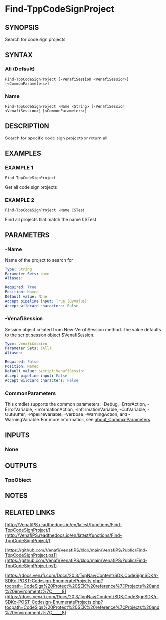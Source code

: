# Find-TppCodeSignProject

## SYNOPSIS
Search for code sign projects

## SYNTAX

### All (Default)
```
Find-TppCodeSignProject [-VenafiSession <VenafiSession>] [<CommonParameters>]
```

### Name
```
Find-TppCodeSignProject -Name <String> [-VenafiSession <VenafiSession>] [<CommonParameters>]
```

## DESCRIPTION
Search for specific code sign projects or return all

## EXAMPLES

### EXAMPLE 1
```
Find-TppCodeSignProject
```

Get all code sign projects

### EXAMPLE 2
```
Find-TppCodeSignProject -Name CSTest
```

Find all projects that match the name CSTest

## PARAMETERS

### -Name
Name of the project to search for

```yaml
Type: String
Parameter Sets: Name
Aliases:

Required: True
Position: Named
Default value: None
Accept pipeline input: True (ByValue)
Accept wildcard characters: False
```

### -VenafiSession
Session object created from New-VenafiSession method. 
The value defaults to the script session object $VenafiSession.

```yaml
Type: VenafiSession
Parameter Sets: (All)
Aliases:

Required: False
Position: Named
Default value: $script:VenafiSession
Accept pipeline input: False
Accept wildcard characters: False
```

### CommonParameters
This cmdlet supports the common parameters: -Debug, -ErrorAction, -ErrorVariable, -InformationAction, -InformationVariable, -OutVariable, -OutBuffer, -PipelineVariable, -Verbose, -WarningAction, and -WarningVariable. For more information, see [about_CommonParameters](http://go.microsoft.com/fwlink/?LinkID=113216).

## INPUTS

### None
## OUTPUTS

### TppObject
## NOTES

## RELATED LINKS

[http://VenafiPS.readthedocs.io/en/latest/functions/Find-TppCodeSignProject/](http://VenafiPS.readthedocs.io/en/latest/functions/Find-TppCodeSignProject/)

[https://github.com/Venafi/VenafiPS/blob/main/VenafiPS/Public/Find-TppCodeSignProject.ps1](https://github.com/Venafi/VenafiPS/blob/main/VenafiPS/Public/Find-TppCodeSignProject.ps1)

[https://docs.venafi.com/Docs/20.3/TopNav/Content/SDK/CodeSignSDK/r-SDKc-POST-Codesign-EnumerateProjects.php?tocpath=CodeSign%20Protect%20SDK%20reference%7CProjects%20and%20environments%7C_____8](https://docs.venafi.com/Docs/20.3/TopNav/Content/SDK/CodeSignSDK/r-SDKc-POST-Codesign-EnumerateProjects.php?tocpath=CodeSign%20Protect%20SDK%20reference%7CProjects%20and%20environments%7C_____8)

